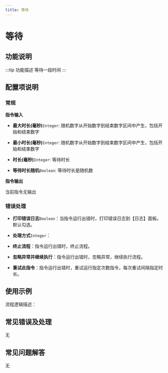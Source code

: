 ```yaml
---
title: 等待
---
```


# 等待

## 功能说明

:::tip 功能描述
等待一段时间
:::

## 配置项说明

### 常规

**指令输入**

- **最大时长(毫秒)**`Integer`: 随机数字从开始数字到结束数字区间中产生，包括开始和结束数字

- **最小时长(毫秒)**`Integer`: 随机数字从开始数字到结束数字区间中产生，包括开始和结束数字

- **时长(毫秒)**`Integer`: 等待时长

- **等待时长随机**`Boolean`: 等待时长是随机数


**指令输出**

当前指令无输出

### 错误处理

- **打印错误日志**`Boolean`：当指令运行出错时，打印错误日志到【日志】面板。默认勾选。

- **处理方式**`Integer`：

 - **终止流程**：指令运行出错时，终止流程。

 - **忽略异常并继续执行**：指令运行出错时，忽略异常，继续执行流程。

 - **重试此指令**：指令运行出错时，重试运行指定次数指令，每次重试间隔指定时长。

## 使用示例

流程逻辑描述：

## 常见错误及处理

无

## 常见问题解答

无


